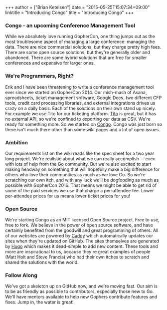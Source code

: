 +++
author = ["Brian Ketelsen"]
date = "2015-05-25T15:07:34+09:00"
linktitle = "Introducing Congo"
title = "Introducing Congo"
+++

### Congo - an upcoming Conference Management Tool
While we absolutely love running GopherCon, one thing jumps out as the most troublesome aspect of managing a large conference: managing the data.  There are nice commercial solutions, but they charge pretty high fees.  There are some open source solutions, but they're generally older and abandoned.  There are some hybrid solutions that are free for smaller conferences and expensive for larger ones.

### We're Programmers, Right?
Erik and I have been threatening to write a conference management tool ever since we started on GopherCon 2014.  Our mish-mash of Asana, spreadsheets, ticket management software, Google Docs, two different CFP tools, credit card processing libraries, and external integrations drives us crazy on a daily basis.  Each of the solutions on their own stand up nicely.  For example we use Tito for our ticketing platform.  [Tito](http://tito.io) is great, but it has no external API, so we're confined to exporting our data as CSV.  We're ready for something more.  So we started on [Congo](http://github.com/gopheracademy/congo).  Congo was just born so there isn't much there other than some wiki pages and a lot of open issues.  

### Ambition
Our requirements list on the wiki reads like the spec sheet for a two year long project.  We're realistic about what we can really accomplish -- even with lots of help from the Go community.  But we're also excited to start making headway on something that will hopefully make a big difference for others who love their communities as much as we love Go.  So we're scratching our own itch, and with any luck we'll be dogfooding as much as possible with GopherCon 2016.  That means we might be able to get rid of some of the paid services we use that charge a per-attendee fee.  Lower per-attendee prices for us means lower ticket prices for you!  

### Open Source
We're starting Congo as an MIT licensed Open Source project.  Free to use, free to fork.  We believe in the power of open source software, and have certainly benefited from the goodwill and great programming of others.  All of our websites are powered by [Caddy](https://cadderserver.com) which automatically updates our sites when they're updated on GitHub.  The sites themselves are generated by [Hugo](http://gohugo.io) which makes it dead-simple to add new content.  These tools and more are inspirational to us, because they're great examples of people (Matt Holt and Steve Francia) who had their own itches to scratch and shared the solutions with the world. 

### Follow Along
We've got a skeleton up on GitHub now, and we're moving fast.  Our aim is to be as friendly as possible to contributors, especially those new to Go.  We'll have mentors available to help new Gophers contribute features and fixes.  Jump in, the water is great! 
